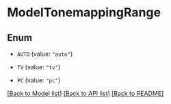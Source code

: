 # ModelTonemappingRange

## Enum


* `AUTO` (value: `"auto"`)

* `TV` (value: `"tv"`)

* `PC` (value: `"pc"`)


[[Back to Model list]](../README.md#documentation-for-models) [[Back to API list]](../README.md#documentation-for-api-endpoints) [[Back to README]](../README.md)


